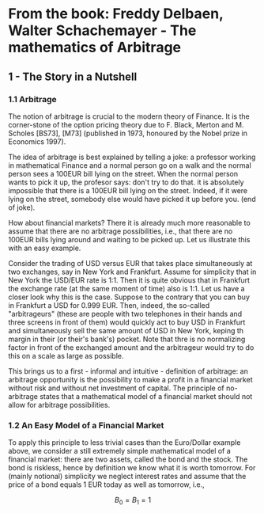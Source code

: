 # From the book: Freddy Delbaen, Walter Schachemayer - The mathematics of Arbitrage
## 1 - The Story in a Nutshell
### 1.1 Arbitrage
The notion of arbitrage is crucial to the modern theory of Finance. It is the corner-stone of the option pricing theory 
due to F. Black, Merton and M. Scholes [BS73], [M73] (published in 1973, honoured by the Nobel prize in Economics 1997).

The idea of arbitrage is best explained by telling a joke: a professor working in mathematical Finance and a normal 
person go on a walk and the normal person sees a 100EUR bill lying on the street. When the normal person 
wants to pick it up, the profesor says: don't try to do that. it is absolutely impossible that there is a 100EUR bill lying 
on the street. Indeed, if it were lying on the street, somebody else would have picked it up before you. (end of joke).

How about financial markets? There it is already much more reasonable to assume that there are no arbitrage possibilities,
i.e., that there are no 100EUR bills lying around and waiting to be picked up. Let us illustrate this with an easy 
example.

Consider the trading of USD versus EUR that takes place simultaneously at two exchanges, say in New York and Frankfurt.
Assume for simplicity that in New York the USD/EUR rate is 1:1. Then it is quite obvious that in Frankfurt the
exchange rate (at the same moment of time) also is 1:1. Let us have a closer look why this is the case. Suppose to the 
contrary that you can buy in Frankfurt a USD for 0.999 EUR. Then, indeed, the so-called "arbitrageurs" (these are people 
with two telephones in their hands and three screens in front of them) would quickly act to buy USD in Frankfurt and 
simultaneously sell the same amount of USD in New York, keping th margin in their (or their's bank's) pocket. Note that
thre is no normalizing factor in front of the exchanged amount and the arbitrageur would try to do this on a scale as large 
as possible.

This brings us to a first - informal and intuitive - definition of arbitrage: an arbitrage opportunity is the possibility
to make a profit in a financial market without risk and without net investment of capital. The principle of no-arbitrage 
states that a mathematical model of a financial market should not allow for arbitrage possibilities.

### 1.2 An Easy Model of a Financial Market
To apply this principle to less trivial cases than the Euro/Dollar example above, we consider a still extremely simple
mathematical model of a financial market: there are two assets, called the bond and the stock. The bond is riskless,
hence by definition we know what it is worth tomorrow. For (mainly notional) simplicity we neglect interest rates and 
assume that the price of a bond equals 1 EUR today as well as tomorrow, i.e.,

$$
B_0=B_1=1
$$
